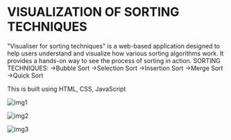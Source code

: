 # VISUALIZATION OF SORTING TECHNIQUES
"Visualiser for sorting techniques" is a web-based application designed to help users understand and visualize how various sorting algorithms work. It provides a hands-on way to see the process of sorting in action.
SORTING TECHNIQUES:
->Bubble Sort
->Selection Sort
->Insertion Sort
->Merge Sort
->Quick Sort

This is built using HTML, CSS, JavaScript

![img1](https://github.com/user-attachments/assets/cb9323ee-ecc1-4e5d-a3da-1003b8ab747e)




![img2](https://github.com/user-attachments/assets/c9f7af9a-6d82-4e52-b726-c658144f8d63)

![img3](https://github.com/user-attachments/assets/69433635-f20c-4b79-902f-48eb771ab632)
